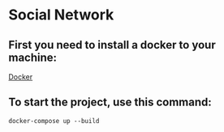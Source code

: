 # Social Network

## First you need to install a docker to your machine:

[Docker](https://www.docker.com)

## To start the project, use this command:

``docker-compose up --build``
